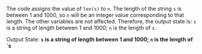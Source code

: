 The code assigns the value of `len(s)` to `n`. The length of the string `s` is between 1 and 1000, so `n` will be an integer value corresponding to that length. The other variables are not affected. Therefore, the output state is: `s` is a string of length between 1 and 1000; `n` is the length of `s`.

Output State: **`s` is a string of length between 1 and 1000; `n` is the length of `s**